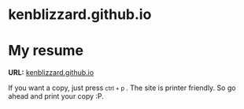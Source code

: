 # kenblizzard.github.io
<h1> My resume </h1>

<p><b>URL:</b> <a href="https://kenblizzard.github.io">kenblizzard.github.io</a></p>
<p>If you want a copy, just press <small>ctrl + p </small>. The site is printer friendly. So go ahead and print your copy :P.</p>
